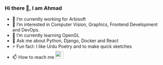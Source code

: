 ### Hi there 👋, I am Ahmad 

- 🔭 I’m currently working for Arbisoft
- 👀 I’m interested in Computer Vision, Graphics, Frontend Development and DevOps.
- 🌱 I’m currently learning OpenGL 
- 💬 Ask me about Python, Django, Docker and React
- ⚡ Fun fact: I like Urdu Poetry and to make quick sketches
- 📫 How to reach me
  <a href="mailto:ahmadnaeemk12@gmail.com"><img src="https://img.shields.io/badge/-Email-%230078D4?&style=for-the-badge&logo=gmailColor=#EA4335" height=25></a>
<!--   <a href="https://www.instagram.com/ahm3dnaeem/"><img src="https://img.shields.io/badge/-Email?&style=for-the-badge&logo=gmailColor=#EA4335" height=25></a> -->



